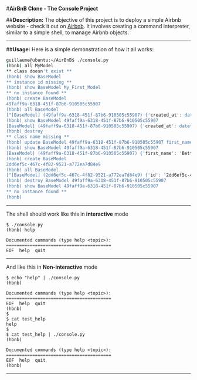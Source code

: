 #**AirBnB Clone - The Console Project**

##**Description:**
The objective of this project is to deploy a simple Airbnb website - check it out on [Airbnb](https://www.airbnb.com/). It involves creating a command interpreter, similar to a simple shell, to manage Airbnb objects.

---

##**Usage:**
Here is a simple demonstration of how it all works:

```bash
guillaume@ubuntu:~/AirBnB$ ./console.py
(hbnb) all MyModel
** class doesn't exist **
(hbnb) show BaseModel
** instance id missing **
(hbnb) show BaseModel My_First_Model
** no instance found **
(hbnb) create BaseModel
49faff9a-6318-451f-87b6-910505c55907
(hbnb) all BaseModel
["[BaseModel] (49faff9a-6318-451f-87b6-910505c55907) {'created_at': datetime.datetime(2017, 10, 2, 3, 10, 25, 903293), 'id': '49faff9a-6318-451f-87b6-910505c55907', 'updated_at': datetime.datetime(2017, 10, 2, 3, 10, 25, 903300)}"]
(hbnb) show BaseModel 49faff9a-6318-451f-87b6-910505c55907
[BaseModel] (49faff9a-6318-451f-87b6-910505c55907) {'created_at': datetime.datetime(2017, 10, 2, 3, 10, 25, 903293), 'id': '49faff9a-6318-451f-87b6-910505c55907', 'updated_at': datetime.datetime(2017, 10, 2, 3, 10, 25, 903300)}
(hbnb) destroy
** class name missing **
(hbnb) update BaseModel 49faff9a-6318-451f-87b6-910505c55907 first_name "Betty"
(hbnb) show BaseModel 49faff9a-6318-451f-87b6-910505c55907
[BaseModel] (49faff9a-6318-451f-87b6-910505c55907) {'first_name': 'Betty', 'id': '49faff9a-6318-451f-87b6-910505c55907', 'created_at': datetime.datetime(2017, 10, 2, 3, 10, 25, 903293), 'updated_at': datetime.datetime(2017, 10, 2, 3, 11, 3, 49401)}
(hbnb) create BaseModel
2dd6ef5c-467c-4f82-9521-a772ea7d84e9
(hbnb) all BaseModel
["[BaseModel] (2dd6ef5c-467c-4f82-9521-a772ea7d84e9) {'id': '2dd6ef5c-467c-4f82-9521-a772ea7d84e9', 'created_at': datetime.datetime(2017, 10, 2, 3, 11, 23, 639717), 'updated_at': datetime.datetime(2017, 10, 2, 3, 11, 23, 639724)}", "[BaseModel] (49faff9a-6318-451f-87b6-910505c55907) {'first_name': 'Betty', 'id': '49faff9a-6318-451f-87b6-910505c55907', 'created_at': datetime.datetime(2017, 10, 2, 3, 10, 25, 903293), 'updated_at': datetime.datetime(2017, 10, 2, 3, 11, 3, 49401)}"]
(hbnb) destroy BaseModel 49faff9a-6318-451f-87b6-910505c55907
(hbnb) show BaseModel 49faff9a-6318-451f-87b6-910505c55907
** no instance found **
(hbnb) 
```
---
The shell should work like this in **interactive** mode
```
$ ./console.py
(hbnb) help

Documented commands (type help <topic>):
========================================
EOF  help  quit

```
---
And like this in **Non-interactive** mode
```
$ echo "help" | ./console.py
(hbnb)

Documented commands (type help <topic>):
========================================
EOF  help  quit
(hbnb) 
$
$ cat test_help
help
$
$ cat test_help | ./console.py
(hbnb)

Documented commands (type help <topic>):
========================================
EOF  help  quit
(hbnb) 
```
---
